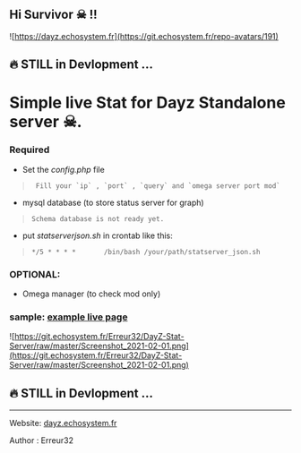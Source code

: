 ## Hi Survivor ☠ !!

![https://dayz.echosystem.fr](https://git.echosystem.fr/repo-avatars/191)

## 🔥 STILL in Devlopment ...

#   Simple live Stat for Dayz Standalone server ☠.


### Required

 -  Set the *config.php* file
 >      Fill your `ip` , `port` , `query` and `omega server port mod`

 -  mysql database (to store status server for graph) 
 >     Schema database is not ready yet.

 - put *statserverjson.sh* in crontab like this:
 >     */5 * * * *       /bin/bash /your/path/statserver_json.sh
 



### OPTIONAL:

 - Omega manager (to check mod only) 


### sample: [example live page](https://dayz.echosystem.fr/server/Namalsk2)

![https://git.echosystem.fr/Erreur32/DayZ-Stat-Server/raw/master/Screenshot_2021-02-01.png](https://git.echosystem.fr/Erreur32/DayZ-Stat-Server/raw/master/Screenshot_2021-02-01.png)



## 🔥 STILL in Devlopment ...


-----



Website: [dayz.echosystem.fr](https://dayz.echosystem.fr)

Author : Erreur32
